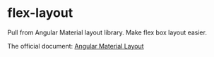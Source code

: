 # flex-layout
Pull from Angular Material layout library. Make flex box layout easier.

The official document:
[Angular Material Layout](https://material.angularjs.org/latest/#/layout/container)
